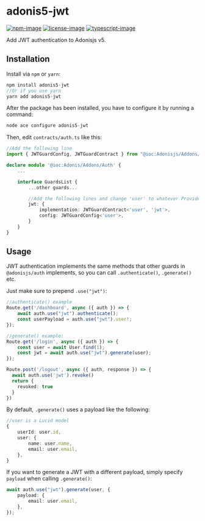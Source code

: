 # adonis5-jwt

[![npm-image]][npm-url] [![license-image]][license-url] [![typescript-image]][typescript-url]

Add JWT authentication to Adonisjs v5.

## Installation

Install via `npm` or `yarn`:

```js
npm install adonis5-jwt
//Or if you use yarn
yarn add adonis5-jwt
```

After the package has been installed, you have to configure it by running a command:

```js
node ace configure adonis5-jwt
```

Then, edit `contracts/auth.ts` like this:

```ts
//Add the following line
import { JWTGuardConfig, JWTGuardContract } from "@ioc:Adonisjs/Addons/Jwt";

declare module '@ioc:Adonis/Addons/Auth' {
    ...

    interface GuardsList {
        ...other guards...

        //Add the following lines and change 'user' to whatever Provider you're using
        jwt: {
            implementation: JWTGuardContract<'user', 'jwt'>,
            config: JWTGuardConfig<'user'>,
        }
    }
}
```

## Usage

JWT authentication implements the same methods that other guards in `@adonisjs/auth` implements, so you can call `.authenticate()`, `.generate()` etc. 

Just make sure to prepend `.use("jwt")`:

```ts
//authenticate() example
Route.get('/dashboard', async ({ auth }) => {
    await auth.use("jwt").authenticate();
    const userPayload = auth.use("jwt").user!;
});

//generate() example:
Route.get('/login', async ({ auth }) => {
    const user = await User.find(1);
    const jwt = await auth.use("jwt").generate(user);
});

Route.post('/logout', async ({ auth, response }) => {
  await auth.use('jwt').revoke()
  return {
    revoked: true
  }
})
```

By default, `.generate()` uses a payload like the following:

```ts
//user is a Lucid model
{
    userId: user.id,
    user: {
        name: user.name,
        email: user.email,
    },
}
```

If you want to generate a JWT with a different payload, simply specify `payload` when calling `.generate()`:

```ts
await auth.use("jwt").generate(user, {
    payload: {
        email: user.email,
    },
});
```

[npm-image]: https://img.shields.io/npm/v/adonis5-jwt.svg?style=for-the-badge&logo=npm
[npm-url]: https://npmjs.org/package/adonis-jwt "npm"

[license-image]: https://img.shields.io/npm/l/adonis5-jwt?color=blueviolet&style=for-the-badge
[license-url]: LICENSE.md "license"

[typescript-image]: https://img.shields.io/badge/Typescript-294E80.svg?style=for-the-badge&logo=typescript
[typescript-url]:  "typescript"
